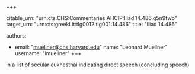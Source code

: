 +++


citable_urn: "urn:cts:CHS:Commentaries.AHCIP:Iliad.14.486.q5n9twb"
target_urn: "urn:cts:greekLit:tlg0012.tlg001:14.486"
title: "Iliad 14.486"

authors:
- email: "muellner@chs.harvard.edu"
  name: "Leonard Muellner"
  username: "lmuellner"
+++

<p>in a list of secular eukhesthai indicating direct speech (concluding speech)</p>